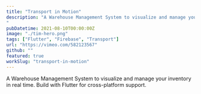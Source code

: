 ```yaml
---
title: "Transport in Motion"
description: "A Warehouse Management System to visualize and manage your inventory in real time. Build with Flutter for cross-platform support.
"
pubDatetime: 2021-08-10T00:00:00Z
image: "./tim-hero.png"
tags: ["Flutter", "Firebase", "Transport"]
url: "https://vimeo.com/582123567"
github: ""
featured: true
workSlug: "transport-in-motion"
---
```



A Warehouse Management System to visualize and manage your inventory in real time. Build with Flutter for cross-platform support.
